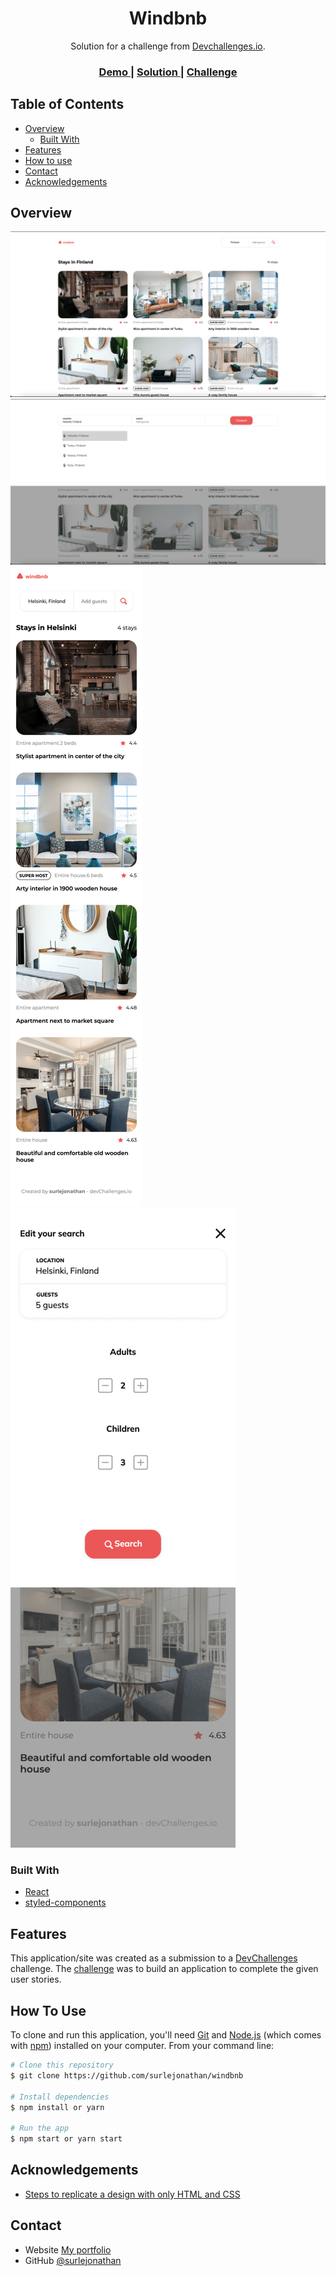 <!-- Please update value in the {}  -->

<h1 align="center">Windbnb</h1>

<div align="center">
   Solution for a challenge from  <a href="http://devchallenges.io" target="_blank">Devchallenges.io</a>.
</div>

<div align="center">
  <h3>
    <a href="https://surlejonathan-windbnb.netlify.app/">
      Demo
    </a>
    <span> | </span>
    <a href="https://devchallenges.io/solutions/EHBtY6wKsBrqrvyWNCdt">
      Solution
    </a>
    <span> | </span>
    <a href="https://devchallenges.io/challenges/3JFYedSOZqAxYuOCNmYD">
      Challenge
    </a>
  </h3>
</div>

<!-- TABLE OF CONTENTS -->

## Table of Contents

- [Overview](#overview)
  - [Built With](#built-with)
- [Features](#features)
- [How to use](#how-to-use)
- [Contact](#contact)
- [Acknowledgements](#acknowledgements)

<!-- OVERVIEW -->

## Overview

![screenshot](./src/assets/shot-1.png)
![screenshot](./src/assets/shot-2.png)
![screenshot](./src/assets/shot-4.png)
![screenshot](./src/assets/shot-3.png)

### Built With

<!-- This section should list any major frameworks that you built your project using. Here are a few examples.-->

- [React](https://reactjs.org/)
- [styled-components](https://styled-components.com/)

## Features

<!-- List the features of your application or follow the template. Don't share the figma file here :) -->

This application/site was created as a submission to a [DevChallenges](https://devchallenges.io/challenges) challenge. The [challenge](https://devchallenges.io/challenges/3JFYedSOZqAxYuOCNmYD) was to build an application to complete the given user stories.

## How To Use

<!-- Example: -->

To clone and run this application, you'll need [Git](https://git-scm.com) and [Node.js](https://nodejs.org/en/download/) (which comes with [npm](http://npmjs.com)) installed on your computer. From your command line:

```bash
# Clone this repository
$ git clone https://github.com/surlejonathan/windbnb

# Install dependencies
$ npm install or yarn

# Run the app
$ npm start or yarn start
```

## Acknowledgements

<!-- This section should list any articles or add-ons/plugins that helps you to complete the project. This is optional but it will help you in the future. For example: -->

- [Steps to replicate a design with only HTML and CSS](https://devchallenges-blogs.web.app/how-to-replicate-design/)

## Contact

- Website [My portfolio](https://jonathansurle-dev.netlify.app)
- GitHub [@surlejonathan](https://github.com/surlejonathan)
